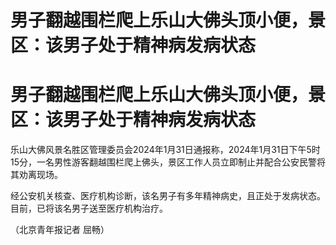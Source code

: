 # 男子翻越围栏爬上乐山大佛头顶小便，景区：该男子处于精神病发病状态

# 男子翻越围栏爬上乐山大佛头顶小便，景区：该男子处于精神病发病状态

乐山大佛风景名胜区管理委员会2024年1月31日通报称，2024年1月31日下午5时15分，一名男性游客翻越围栏爬上佛头，景区工作人员立即制止并配合公安民警将其劝离现场。

经公安机关核查、医疗机构诊断，该名男子有多年精神病史，且正处于发病状态。目前，已将该名男子送至医疗机构治疗。

（北京青年报记者 屈畅）

